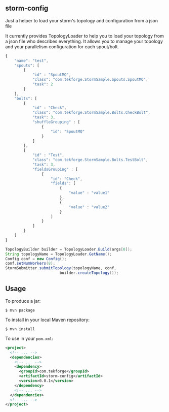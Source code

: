 ## storm-config ##

Just a helper to load your storm's topology and configuration from a json file

It currently provides TopologyLoader to help you to load your topology from a json file who describes everything.
It allows you to manage your topology and your parallelism configuration for each spout/bolt.

```javascript
{
	"name": "test",
	"spouts": [
		{
			"id" : "SpoutMQ",
			"class": "com.tekforge.StormSample.Spouts.SpoutMQ",
			"task": 2
		}
	],
	"bolts": [
		{
			"id" : "Check",
			"class": "com.tekforge.StormSample.Bolts.CheckBolt",
			"task": 3,
			"shuffleGrouping" : [
				{
					"id": "SpoutMQ"
				}
			]
		},
		{
			"id" : "Test",
			"class": "com.tekforge.StormSample.Bolts.TestBolt",
			"task": 3,
			"fieldsGrouping" : [
				{
					"id": "Check",
					"fields": [
						{
							"value" : "value1"
						},
						{
							"value" : "value2"
						}
					]
				}
			]
		}
	]
}
```

```java
TopologyBuilder builder = TopologyLoader.Build(args[0]);
String topologyName = TopologyLoader.GetName();
Config conf = new Config();
conf.setNumWorkers(8);
StormSubmitter.submitTopology(topologyName, conf,
						builder.createTopology());
```

## Usage ##

To produce a jar:

    $ mvn package

To install in your local Maven repository:

    $ mvn install

To use in your `pom.xml`:

```xml
<project>
  <!-- ... -->
  <dependencies>
    <!-- ... -->
    <dependency>
      <groupId>com.tekforge</groupId>
      <artifactId>storm-config</artifactId>
      <version>0.0.1</version>
    </dependency>
    <!-- ... -->
  </dependencies>
  <!-- ... -->
</project>
```

